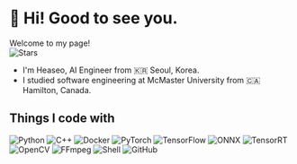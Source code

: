 # 👋 Hi! Good to see you.
Welcome to my page! <br />
<img alt="Stars" src="https://img.shields.io/github/stars/HeaseoChung?style=social">  
- I'm Heaseo, AI Engineer from 🇰🇷 Seoul, Korea.
- I studied software engineering at McMaster University from 🇨🇦 Hamilton, Canada.

## Things I code with
<img alt="Python" src ="https://img.shields.io/badge/Python-3776AB.svg?&style=for-the-badge&logo=Python&logoColor=white"/> <img alt="C++" src ="https://img.shields.io/badge/++-A8B9CC.svg?&style=for-the-badge&logo=C&logoColor=black"/> <img alt="Docker" src ="https://img.shields.io/badge/Docker-2496ED.svg?&style=for-the-badge&logo=Docker&logoColor=white"/> <img alt="PyTorch" src ="https://img.shields.io/badge/Pytorch-EE4C2C.svg?&style=for-the-badge&logo=PyTorch&logoColor=white"/> <img alt="TensorFlow" src ="https://img.shields.io/badge/TensorFlow-FF6F00.svg?&style=for-the-badge&logo=TensorFlow&logoColor=white"/> <img alt="ONNX" src ="https://img.shields.io/badge/ONNX-005CED.svg?&style=for-the-badge&logo=ONNX&logoColor=white"/> <img alt="TensorRT" src ="https://img.shields.io/badge/TensorRT-76B900.svg?&style=for-the-badge&logo=NVIDIA&logoColor=white"/> <img alt="OpenCV" src ="https://img.shields.io/badge/OpenCV-5C3EE8.svg?&style=for-the-badge&logo=OpenCV&logoColor=white"/> <img alt="FFmpeg" src ="https://img.shields.io/badge/FFmpeg-007808.svg?&style=for-the-badge&logo=FFmpeg&logoColor=white"/> <img alt="Shell" src ="https://img.shields.io/badge/shell-5391FE.svg?&style=for-the-badge&logo=PowerShell&logoColor=white"/> <img alt="GitHub" src ="https://img.shields.io/badge/GitHub-181717.svg?&style=for-the-badge&logo=GitHub&logoColor=white"/>
